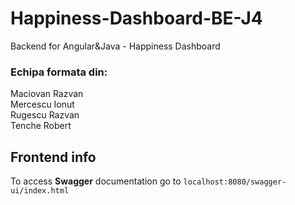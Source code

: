# Happiness-Dashboard-BE-J4
Backend for  Angular&amp;Java - Happiness Dashboard 
### Echipa formata din:<br/>
Maciovan Razvan <br/>
Mercescu Ionut <br/>
Rugescu Razvan <br/>
Tenche Robert <br/>

## Frontend info

To access **Swagger** documentation go to `localhost:8080/swagger-ui/index.html`
